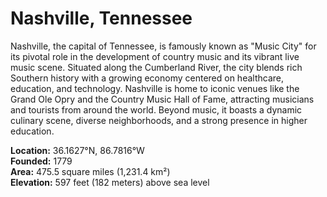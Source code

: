 # Nashville, Tennessee

Nashville, the capital of Tennessee, is famously known as "Music City" for its pivotal role in the development of country music and its vibrant live music scene. Situated along the Cumberland River, the city blends rich Southern history with a growing economy centered on healthcare, education, and technology. Nashville is home to iconic venues like the Grand Ole Opry and the Country Music Hall of Fame, attracting musicians and tourists from around the world. Beyond music, it boasts a dynamic culinary scene, diverse neighborhoods, and a strong presence in higher education.

**Location:** 36.1627°N, 86.7816°W  
**Founded:** 1779  
**Area:** 475.5 square miles (1,231.4 km²)  
**Elevation:** 597 feet (182 meters) above sea level
